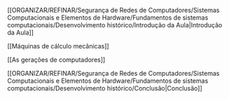[[ORGANIZAR/REFINAR/Segurança de Redes de Computadores/Sistemas Computacionais e Elementos de Hardware/Fundamentos de sistemas computacionais/Desenvolvimento histórico/Introdução da Aula|Introdução da Aula]]

[[Máquinas de cálculo mecânicas]]

[[As gerações de computadores]]

[[ORGANIZAR/REFINAR/Segurança de Redes de Computadores/Sistemas Computacionais e Elementos de Hardware/Fundamentos de sistemas computacionais/Desenvolvimento histórico/Conclusão|Conclusão]]